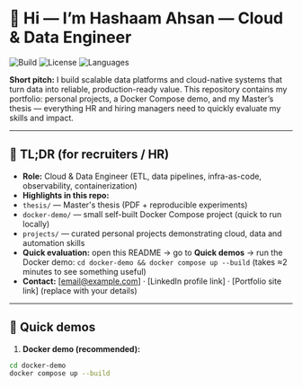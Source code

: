 # 👋 Hi — I’m Hashaam Ahsan — Cloud & Data Engineer


![Build](https://img.shields.io/badge/build-passing-brightgreen) ![License](https://img.shields.io/badge/license-MIT-blue) ![Languages](https://img.shields.io/github/languages/top/youruser/yourrepo)


**Short pitch:** I build scalable data platforms and cloud-native systems that turn data into reliable, production-ready value. This repository contains my portfolio: personal projects, a Docker Compose demo, and my Master’s thesis — everything HR and hiring managers need to quickly evaluate my skills and impact.


---


## 📌 TL;DR (for recruiters / HR)
- **Role:** Cloud & Data Engineer (ETL, data pipelines, infra-as-code, observability, containerization)
- **Highlights in this repo:**
- `thesis/` — Master's thesis (PDF + reproducible experiments)
- `docker-demo/` — small self-built Docker Compose project (quick to run locally)
- `projects/` — curated personal projects demonstrating cloud, data and automation skills
- **Quick evaluation:** open this README → go to **Quick demos** → run the Docker demo: `cd docker-demo && docker compose up --build` (takes ≈2 minutes to see something useful)
- **Contact:** [email@example.com] · [LinkedIn profile link] · [Portfolio site link] (replace with your details)


---

## 🚀 Quick demos
1. **Docker demo (recommended):**
```bash
cd docker-demo
docker compose up --build